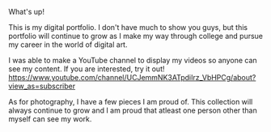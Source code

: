 What's up!

This is my digital portfolio. I don't have much to show you guys, but this portfolio will continue to grow as I make my way through college and pursue my career in the world of digital art.

I was able to make a YouTube channel to display my videos so anyone can see my content. If you are interested, try it out! https://www.youtube.com/channel/UCJemmNK3ATpdiIrz_VbHPCg/about?view_as=subscriber

As for photography, I have a few pieces I am proud of. This collection will always continue to grow and I am proud that atleast one person other than myself can see my work.


